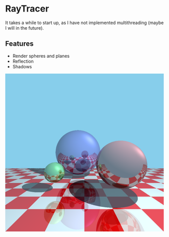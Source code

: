 # RayTracer


It takes a while to start up, as I have not implemented multithreading (maybe I will in the future).
## Features
 - Render spheres and planes
 - Reflection
 - Shadows

![alt text](https://github.com/1234thien/RayTracer/blob/main/result.png?raw=true)
